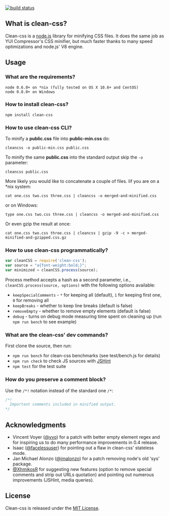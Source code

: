 [![build status](https://secure.travis-ci.org/GoalSmashers/clean-css.png)](http://travis-ci.org/GoalSmashers/clean-css)
## What is clean-css? ##

Clean-css is a [node.js](http://nodejs.org/) library for minifying CSS files.
It does the same job as YUI Compressor's CSS minifier, but much faster thanks
to many speed optimizations and node.js' V8 engine.

## Usage ##

### What are the requirements? ###

```
node 0.6.0+ on *nix (fully tested on OS X 10.6+ and CentOS)
node 0.8.0+ on Windows
```

### How to install clean-css? ###

`npm install clean-css`

### How to use clean-css CLI? ###

To minify a **public.css** file into **public-min.css** do:

`cleancss -o public-min.css public.css`

To minify the same **public.css** into the standard output skip the `-o` parameter:

`cleancss public.css`

More likely you would like to concatenate a couple of files. Iif you are on a *nix system:

`cat one.css two.css three.css | cleancss -o merged-and-minified.css`

or on Windows:

`type one.css two.css three.css | cleancss -o merged-and-minified.css`

Or even gzip the result at once:

`cat one.css two.css three.css | cleancss | gzip -9 -c > merged-minified-and-gzipped.css.gz`

### How to use clean-css programmatically? ###

```javascript
var cleanCSS = require('clean-css');
var source = "a{font-weight:bold;}";
var minimized = cleanCSS.process(source);
```

Process method accepts a hash as a second parameter, i.e., `cleanCSS.process(source, options)`
with the following options available:

* `keepSpecialComments` - `*` for keeping all (default), `1` for keeping first one, `0` for removing all
* `keepBreaks` - whether to keep line breaks (default is false)
* `removeEmpty` - whether to remove empty elements (default is false)
* `debug` - turns on debug mode measuring time spent on cleaning up (run `npm run bench` to see example)

### What are the clean-css' dev commands? ###

First clone the source, then run:

* `npm run bench` for clean-css benchmarks (see test/bench.js for details)
* `npm run check` to check JS sources with [JSHint](https://github.com/jshint/jshint/)
* `npm test` for the test suite

### How do you preserve a comment block? ###

Use the `/*!` notation instead of the standard one `/*`:

```css
/*!
  Important comments included in minified output.
*/
```


## Acknowledgments ##

* Vincent Voyer ([@vvo](https://github.com/vvo)) for a patch with better
  empty element regex and for inspiring us to do many performance improvements
  in 0.4 release.
* Isaac ([@facelessuser](https://github.com/facelessuser)) for pointing out
  a flaw in clean-css' stateless mode.
* Jan Michael Alonzo ([@jmalonzo](https://github.com/jmalonzo)) for a patch
  removing node's old 'sys' package.
* [@XhmikosR](https://github.com/XhmikosR) for suggesting new features
  (option to remove special comments and strip out URLs quotation) and pointing
  out numerous improvements (JSHint, media queries).

## License ##

Clean-css is released under the [MIT License](http://opensource.org/licenses/MIT).
